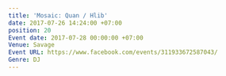 ```yaml
---
title: 'Mosaic: Quan / Hlib'
date: 2017-07-26 14:24:00 +07:00
position: 20
Event date: 2017-07-28 00:00:00 +07:00
Venue: Savage
Event URL: https://www.facebook.com/events/311933672587043/
Genre: DJ
---
```


